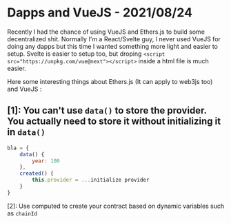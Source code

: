 # Dapps and VueJS - 2021/08/24

Recently I had the chance of using VueJS and Ethers.js to build some decentralized shit. Normally I'm a React/Svelte guy, I never used VueJS for doing any dapps but this time I wanted something more light and easier to setup. Svelte is easier to setup too, but droping ``<script src="https://unpkg.com/vue@next"></script>`` inside a html file is much easier.

Here some interesting things about Ethers.js (It can apply to web3js too) and VueJS :

## [1]: You can't use `data()` to store the provider. You actually need to store it without initializing it in `data()`

```js
bla = {
    data() {
        year: 100
    },
    created() {
        this.provider = ...initialize provider
    }
}
```

[2]: Use computed to create your contract based on dynamic variables such as `chainId`
